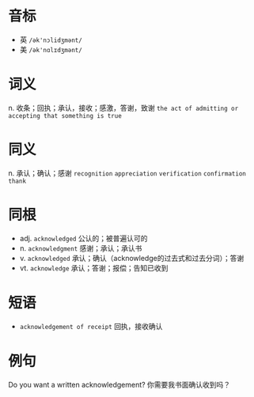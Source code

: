 # 音标

- 英 `/ək'nɔlidʒmənt/`
- 美 `/ək'nɑlɪdʒmənt/`

# 词义

n. 收条；回执；承认，接收；感激，答谢，致谢
`the act of admitting or accepting that something is true`

# 同义

n. 承认；确认；感谢
`recognition` `appreciation` `verification` `confirmation` `thank`

# 同根

- adj. `acknowledged` 公认的；被普遍认可的
- n. `acknowledgment` 感谢；承认；承认书
- v. `acknowledged` 承认；确认（acknowledge的过去式和过去分词）；答谢
- vt. `acknowledge` 承认；答谢；报偿；告知已收到

# 短语

- `acknowledgement of receipt` 回执，接收确认

# 例句

Do you want a written acknowledgement?
你需要我书面确认收到吗？


